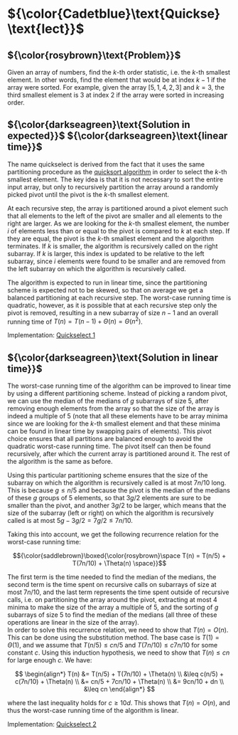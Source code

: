 # ${\color{Cadetblue}\text{Quickse} \text{lect}}$

## ${\color{rosybrown}\text{Problem}}$

Given an array of numbers, find the $k$-th order statistic, i.e. the $k$-th smallest element. In other words, find the element that would be at index $k - 1$ if the array were sorted. For example, given the array $[5, 1, 4, 2, 3]$ and $k = 3$, the third smallest element is $3$ at index $2$ if the array were sorted in increasing order.

## ${\color{darkseagreen}\text{Solution in expected}}$ ${\color{darkseagreen}\text{linear time}}$

The name quickselect is derived from the fact that it uses the same partitioning procedure as the [quicksort algorithm](https://github.com/pl3onasm/CLRS/tree/main/algorithms/sorting/quick-sort) in order to select the $k$-th smallest element. The key idea is that it is not necessary to sort the entire input array, but only to recursively partition the array around a randomly picked pivot until the pivot is the $k$-th smallest element.

At each recursive step, the array is partitioned around a pivot element such that all elements to the left of the pivot are smaller and all elements to the right are larger. As we are looking for the $k$-th smallest element, the number $i$ of elements less than or equal to the pivot is compared to $k$ at each step. If they are equal, the pivot is the $k$-th smallest element and the algorithm terminates. If $k$ is smaller, the algorithm is recursively called on the right subarray. If $k$ is larger, this index is updated to be relative to the left subarray, since $i$ elements were found to be smaller and are removed from the left subarray on which the algorithm is recursively called.

The algorithm is expected to run in linear time, since the partitioning scheme is expected not to be skewed, so that on average we get a balanced partitioning at each recursive step. The worst-case running time is quadratic, however, as it is possible that at each recursive step only the pivot is removed, resulting in a new subarray of size $n - 1$ and an overall running time of $T(n) = T(n - 1) + \Theta(n) = \Theta(n^2)$.

Implementation: [Quickselect 1](https://github.com/pl3onasm/AADS/blob/main/algorithms/divide-and-conquer/quickselect/qselect-1.c)

## ${\color{darkseagreen}\text{Solution in linear time}}$

The worst-case running time of the algorithm can be improved to linear time by using a different partitioning scheme. Instead of picking a random pivot, we can use the median of the medians of $g$ subarrays of size 5, after removing enough elements from the array so that the size of the array is indeed a multiple of 5 (note that all these elements have to be array minima since we are looking for the $k$-th smallest element and that these minima can be found in linear time by swapping pairs of elements). This pivot choice ensures that all partitions are balanced enough to avoid the quadratic worst-case running time. The pivot itself can then be found recursively, after which the current array is partitioned around it. The rest of the algorithm is the same as before.

Using this particular partitioning scheme ensures that the size of the subarray on which the algorithm is recursively called is at most $7n/10$ long. This is because $g \leq n/5$ and because the pivot is the median of the medians of these $g$ groups of 5 elements, so that $3g/2$ elements are sure to be smaller than the pivot, and another $3g/2$ to be larger, which means that the size of the subarray (left or right) on which the algorithm is recursively called is at most $5g - 3g/2 = 7g/2 \leq 7n/10$.

Taking this into account, we get the following recurrence relation for the worst-case running time:

$${\color{saddlebrown}\boxed{\color{rosybrown}\space T(n) = T(n/5) + T(7n/10) + \Theta(n) \space}}$$

The first term is the time needed to find the median of the medians, the second term is the time spent on recursive calls on subarrays of size at most $7n/10$, and the last term represents the time spent outside of recursive calls, i.e. on partitioning the array around the pivot, extracting at most 4 minima to make the size of the array a multiple of 5, and the sorting of $g$ subarrays of size 5 to find the median of the medians (all three of these operations are linear in the size of the array).  
In order to solve this recurrence relation, we need to show that $T(n) = O(n)$. This can be done using the substitution method. The base case is $T(1) = \Theta(1)$, and we assume that $T(n/5) \leq cn/5$ and $T(7n/10) \leq c7n/10$ for some constant $c$. Using this induction hypothesis, we need to show that $T(n) \leq cn$ for large enough $c$. We have:

$$
\begin{align*}
T(n) &= T(n/5) + T(7n/10) + \Theta(n) \\
&\leq c(n/5) + c(7n/10) + \Theta(n) \\
&= cn/5 + 7cn/10 + \Theta(n) \\
&= 9cn/10 + dn \\
&\leq cn
\end{align*}
$$

where the last inequality holds for $c \geq 10d$. This shows that $T(n) = O(n)$, and thus the worst-case running time of the algorithm is linear.

Implementation: [Quickselect 2](https://github.com/pl3onasm/AADS/blob/main/algorithms/divide-and-conquer/quickselect/qselect-2.c)
